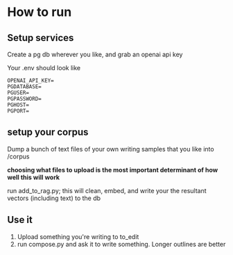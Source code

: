 # How to run

## Setup services

Create a pg db wherever you like, and grab an openai api key

Your .env should look like

```
OPENAI_API_KEY=
PGDATABASE=
PGUSER=
PGPASSWORD=
PGHOST=
PGPORT=
```

## setup your corpus

Dump a bunch of text files of your own writing samples that you like into /corpus

**choosing what files to upload is the most important determinant of how well this will work**

run add_to_rag.py; this will clean, embed, and write your the resultant vectors (including text) to the db

## Use it
1. Upload something you're writing to to_edit
2. run compose.py and ask it to write something. Longer outlines are better






